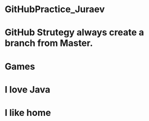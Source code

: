 # GitHubPractice_Juraev


# GitHub Strutegy always create a branch from Master.
# Games
# I love Java
# I like home